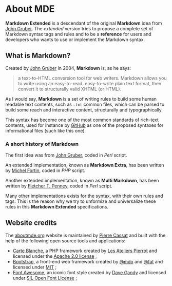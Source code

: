 About MDE
=========

**Markdown Extended** is a descendant of the original **Markdown** idea from 
[John Gruber](http://daringfireball.net/). The *extended* version tries to propose 
a complete set of Markdown syntax tags and rules and to be a **reference** for
users and developers who wants to use or implement the Markdown syntax.


## What is Markdown?

Created by [John Gruber](http://daringfireball.net/projects/markdown/) in 2004, 
**Markdown** is, as he says:

>    a text-to-HTML conversion tool for web writers. Markdown allows you 
>    to write using an easy-to-read, easy-to-write plain text format, then convert it 
>    to structurally valid XHTML (or HTML).

As I would say, **Markdown** is a set of writing rules to build some human readable text 
contents, such as `.txt` common files, which can be parsed to build some reach and interactive
content, structurally and typographically.

This syntax has become one of the most common standards of rich-text contents, used for
instance by [GitHub](http://github.com) as one of the proposed syntaxes for informational
files (such like this one).


### A short history of Markdown

The first idea was from [John Gruber](http://daringfireball.net/), coded in *Perl* script.

An extended implementation, known as **Markdown Extra**, has been written by [Michel Fortin](http://michelf.com/),
coded in *PHP* script.

Another extended implementation, known as **Multi Markdown**, has been written by 
[Fletcher T. Penney](http://fletcherpenney.net/), coded in *Perl* script.

Many other implementations exists for the syntax, with their own rules and tags. This is
the reason why we try to unformize and universalize these rules in this **Markdown Extended**
specifications.


## Website credits

The [aboutmde.org](http://aboutmde.org/) website is maintained by [Pierre Cassat](http://github.com/pierowbmstr/)
and built with the help of the following open source tools and applications:

-   [Carte Blanche](http://github.com/php-carteblanche/), a PHP framework created by 
    [Les Ateliers Pierrot](http://www.ateliers-pierrot.fr/) and licensed under the
    [Apache 2.0 license](http://www.apache.org/licenses/LICENSE-2.0) ;
-   [Bootstrap](http://getbootstrap.com), a front-end web framework created by 
    [@mdo](http://twitter.com/mdo) and [@fat](http://twitter.com/fat) and licensed under
    [MIT](https://github.com/twbs/bootstrap/blob/master/LICENSE) ;
-   [Font Awesome](http://fortawesome.github.io/Font-Awesome/), an iconic font style created
    by [Dave Gandy](http://twitter.com/davegandy) and licensed under 
    [SIL Open Font License](http://scripts.sil.org/OFL) ;


    